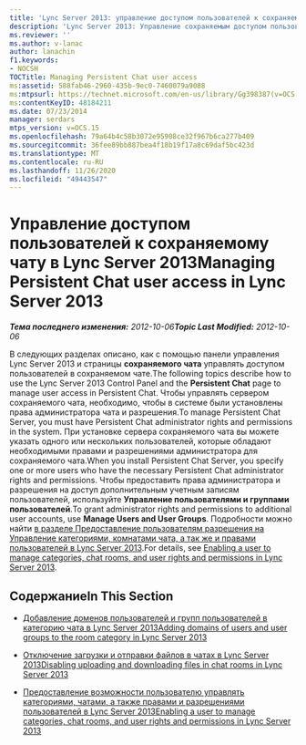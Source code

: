 ```yaml
---
title: 'Lync Server 2013: управление доступом пользователей к сохраняемому чату'
description: 'Lync Server 2013: Управление сохраняемым доступом пользователей к чате.'
ms.reviewer: ''
ms.author: v-lanac
author: lanachin
f1.keywords:
- NOCSH
TOCTitle: Managing Persistent Chat user access
ms:assetid: 588fab46-2960-435b-9ec0-7460079a9088
ms:mtpsurl: https://technet.microsoft.com/en-us/library/Gg398387(v=OCS.15)
ms:contentKeyID: 48184211
ms.date: 07/23/2014
manager: serdars
mtps_version: v=OCS.15
ms.openlocfilehash: 79a64b4c58b3072e95908ce32f967b6ca277b409
ms.sourcegitcommit: 36fee89bb887bea4f18b19f17a8c69daf5bc423d
ms.translationtype: MT
ms.contentlocale: ru-RU
ms.lasthandoff: 11/26/2020
ms.locfileid: "49443547"
---
```

# <a name="managing-persistent-chat-user-access-in-lync-server-2013"></a><span data-ttu-id="08ddf-103">Управление доступом пользователей к сохраняемому чату в Lync Server 2013</span><span class="sxs-lookup"><span data-stu-id="08ddf-103">Managing Persistent Chat user access in Lync Server 2013</span></span>

<div data-xmlns="http://www.w3.org/1999/xhtml">

<div class="topic" data-xmlns="http://www.w3.org/1999/xhtml" data-msxsl="urn:schemas-microsoft-com:xslt" data-cs="https://msdn.microsoft.com/">

<div data-asp="https://msdn2.microsoft.com/asp">



</div>

<div id="mainSection">

<div id="mainBody"><span data-ttu-id="08ddf-104">

<span> </span></span><span class="sxs-lookup"><span data-stu-id="08ddf-104">

<span> </span></span></span>

<span data-ttu-id="08ddf-105">_**Тема последнего изменения:** 2012-10-06_</span><span class="sxs-lookup"><span data-stu-id="08ddf-105">_**Topic Last Modified:** 2012-10-06_</span></span>

<span data-ttu-id="08ddf-106">В следующих разделах описано, как с помощью панели управления Lync Server 2013 и страницы **сохраняемого чата** управлять доступом пользователей в сохраняемом чате.</span><span class="sxs-lookup"><span data-stu-id="08ddf-106">The following topics describe how to use the Lync Server 2013 Control Panel and the **Persistent Chat** page to manage user access in Persistent Chat.</span></span> <span data-ttu-id="08ddf-107">Чтобы управлять сервером сохраняемого чата, необходимо, чтобы в системе были установлены права администратора чата и разрешения.</span><span class="sxs-lookup"><span data-stu-id="08ddf-107">To manage Persistent Chat Server, you must have Persistent Chat administrator rights and permissions in the system.</span></span> <span data-ttu-id="08ddf-108">При установке сервера сохраняемого чата вы можете указать одного или нескольких пользователей, которые обладают необходимыми правами и разрешениями администратора для сохраняемого чата.</span><span class="sxs-lookup"><span data-stu-id="08ddf-108">When you install Persistent Chat Server, you specify one or more users who have the necessary Persistent Chat administrator rights and permissions.</span></span> <span data-ttu-id="08ddf-109">Чтобы предоставить права администратора и разрешения на доступ дополнительным учетным записям пользователей, используйте **Управление пользователями и группами пользователей**.</span><span class="sxs-lookup"><span data-stu-id="08ddf-109">To grant administrator rights and permissions to additional user accounts, use **Manage Users and User Groups**.</span></span> <span data-ttu-id="08ddf-110">Подробности можно найти [в разделе Предоставление пользователям разрешения на Управление категориями, комнатами чата, а так же и правами пользователей в Lync Server 2013](lync-server-2013-enabling-a-user-to-manage-categories-chat-rooms-and-user-rights-and-permissions.md).</span><span class="sxs-lookup"><span data-stu-id="08ddf-110">For details, see [Enabling a user to manage categories, chat rooms, and user rights and permissions in Lync Server 2013](lync-server-2013-enabling-a-user-to-manage-categories-chat-rooms-and-user-rights-and-permissions.md).</span></span>

<div>

## <a name="in-this-section"></a><span data-ttu-id="08ddf-111">Содержание</span><span class="sxs-lookup"><span data-stu-id="08ddf-111">In This Section</span></span>

  - [<span data-ttu-id="08ddf-112">Добавление доменов пользователей и групп пользователей в категорию чата в Lync Server 2013</span><span class="sxs-lookup"><span data-stu-id="08ddf-112">Adding domains of users and user groups to the room category in Lync Server 2013</span></span>](lync-server-2013-adding-domains-of-users-and-user-groups-to-the-room-category.md)

  - [<span data-ttu-id="08ddf-113">Отключение загрузки и отправки файлов в чатах в Lync Server 2013</span><span class="sxs-lookup"><span data-stu-id="08ddf-113">Disabling uploading and downloading files in chat rooms in Lync Server 2013</span></span>](lync-server-2013-disabling-uploading-and-downloading-files-in-chat-rooms.md)

  - [<span data-ttu-id="08ddf-114">Предоставление возможности пользователю управлять категориями, чатами, а также правами и разрешениями пользователей в Lync Server 2013</span><span class="sxs-lookup"><span data-stu-id="08ddf-114">Enabling a user to manage categories, chat rooms, and user rights and permissions in Lync Server 2013</span></span>](lync-server-2013-enabling-a-user-to-manage-categories-chat-rooms-and-user-rights-and-permissions.md)

<span data-ttu-id="08ddf-115"></div>

</div>

<span> </span>

</div>

</div>

</span><span class="sxs-lookup"><span data-stu-id="08ddf-115"></div>

</div>

<span> </span>

</div>

</div>

</span></span></div>

